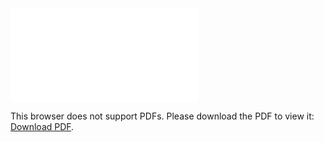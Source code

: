 <object data="christ-in-song/CIS1908pdfs/502.pdf" type="application/pdf" width="100%" height="1024px">
    <embed src="christ-in-song/CIS1908pdfs/502.pdf">
        <p>This browser does not support PDFs. Please download the PDF to view it: <a href="christ-in-song/CIS1908pdfs/502.pdf">Download PDF</a>.</p>
    </embed>
</object>

